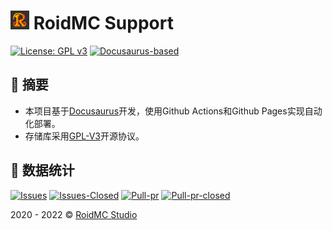 # <img alt="RoidMC-Support" width="30" src="https://raw.githubusercontent.com/RoidMC/rmc-assets/main/logo/logo.png" /> RoidMC Support

[![License: GPL v3](https://img.shields.io/badge/License-GPL%20v3-blue.svg?style=flat-square)](https://github.com/RoidMC/web-support/blob/main/LICENSE)
[![Docusaurus-based](https://img.shields.io/badge/-Docusaurus_Based-gray?style=flat-square)](https://docsify.js.org)

## 💬 摘要

* 本项目基于[Docusaurus](https://docusaurus.io)开发，使用Github Actions和Github Pages实现自动化部署。
* 存储库采用[GPL-V3](https://github.com/RoidMC/web-support/blob/main/LICENSE)开源协议。

🎨  数据统计
---

[![Issues](https://img.shields.io/github/issues/RoidMC/web-support?style=flat-square)](https://github.com/RoidMC/web-support/issues)
[![Issues-Closed](https://img.shields.io/github/issues-closed/RoidMC/web-support?style=flat-square)](https://github.com/RoidMC/web-support/issues?q=is%3Aissue+is%3Aclosed)
[![Pull-pr](https://img.shields.io/github/issues-pr/RoidMC/web-support?style=flat-square)](https://github.com/RoidMC/web-support/pulls)
[![Pull-pr-closed](https://img.shields.io/github/issues-pr-closed/RoidMC/web-support?style=flat-square)](https://github.com/RoidMC/web-support/pulls?q=is%3Apr+is%3Aclosed)

2020 - 2022 © [RoidMC Studio](https://www.roidmc.com) 
